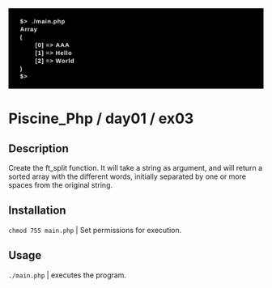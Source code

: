 <img src="../../resources/images/ft_split.png" width="1200">

# Piscine_Php / day01 / ex03

## Description
Create the ft_split function. It will take a string as argument, and will return a sorted array with the different words, initially separated by one or more spaces from the original string.

## Installation
`chmod 755 main.php` | Set permissions for execution.

## Usage
`./main.php` | executes the program.
